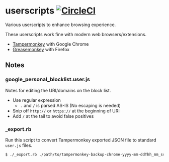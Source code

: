 userscripts [![CircleCI](https://circleci.com/gh/curipha/userscripts.svg?style=svg)](https://circleci.com/gh/curipha/userscripts)
====================
Various userscripts to enhance browsing experience.

These userscripts work fine with modern web browsers/extensions.

- [Tampermonkey](https://chrome.google.com/webstore/detail/tampermonkey/dhdgffkkebhmkfjojejmpbldmpobfkfo) with Google Chrome
- [Greasemonkey](https://addons.mozilla.org/firefox/addon/greasemonkey/) with Firefox


Notes
--------------------
### google_personal_blocklist.user.js
Notes for editing the URI/domains on the block list.

- Use regular expression
  - `.` and `/` is parsed AS-IS (No escaping is needed)
- Snip off `http://` or `https://` at the beginning of URI
- Add `/` at the tail to avoid false positives

### _export.rb
Run this script to convert Tampermonkey exported JSON file to standard `user.js` files.

```bash
$ ./_export.rb ./path/to/tampermonkey-backup-chrome-yyyy-mm-ddThh_mm_ss.sssZ.txt
```
